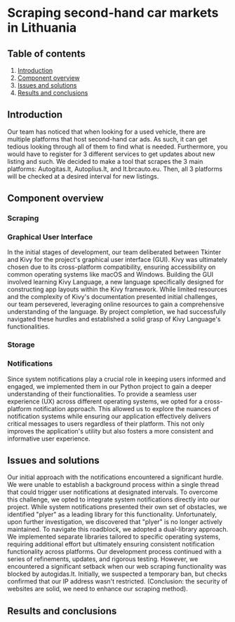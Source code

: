 # Scraping second-hand car markets in Lithuania

## Table of contents
1. [Introduction](#Introduction)
2. [Component overview](#Component-overview)
3. [Issues and solutions](issues-and-solutions)
4. [Results and conclusions](#results-and-conclusions)


## Introduction

Our team has noticed that when looking for a used vehicle, there are multiple platforms that host second-hand car ads. 
As such, it can get tedious looking through all of them to find what is needed. Furthermore, you would have to register for 3 different services
to get updates about new listing and such. 
We decided to make a tool that scrapes the 3 main platforms: Autogitas.lt, Autoplius.lt, and lt.brcauto.eu.
Then, all 3 platforms will be checked at a desired interval for new listings. 


## Component overview 

### Scraping


### Graphical User Interface
In the initial stages of development, our team deliberated between Tkinter and Kivy for the project's graphical user interface (GUI). Kivy was ultimately chosen due to its cross-platform compatibility, ensuring accessibility on common operating systems like macOS and Windows. Building the GUI involved learning Kivy Language, a new language specifically designed for constructing app layouts within the Kivy framework.  While limited resources and the complexity of Kivy's documentation presented initial challenges, our team persevered, leveraging online resources to gain a comprehensive understanding of the language. By project completion, we had successfully navigated these hurdles and established a solid grasp of Kivy Language's functionalities. 

### Storage



### Notifications
Since system notifications play a crucial role in keeping users informed and engaged, we implemented them in our Python project to gain a deeper understanding of their functionalities. To provide a seamless user experience (UX) across different operating systems, we opted for a cross-platform notification approach. This allowed us to explore the nuances of notification systems while ensuring our application effectively delivers critical messages to users regardless of their platform. This not only improves the application's utility but also fosters a more consistent and informative user experience.


## Issues and solutions
Our initial approach with the notifications encountered a significant hurdle. We were unable to establish a background process within a single thread that could trigger user notifications at designated intervals. To overcome this challenge, we opted to integrate system notifications directly into our project. While system notifications presented their own set of obstacles, we identified "plyer" as a leading library for this functionality. Unfortunately, upon further investigation, we discovered that "plyer" is no longer actively maintained. To navigate this roadblock, we adopted a dual-library approach. We implemented separate libraries tailored to specific operating systems, requiring additional effort but ultimately ensuring consistent notification functionality across platforms.
Our development process continued with a series of refinements, updates, and rigorous testing. However, we encountered a significant setback when our web scraping functionality was blocked by autogidas.lt. Initially, we suspected a temporary ban, but checks confirmed that our IP address wasn't restricted. (Conclusion: the security of websites are solid, we need to enhance our scraping method).
## Results and conclusions
